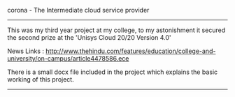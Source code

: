 corona - The Intermediate cloud service provider

*************************************************************************
This was my third year project at my college, to my astonishment it secured the second prize at the 'Unisys Cloud 20/20 Version 4.0'

News Links : http://www.thehindu.com/features/education/college-and-university/on-campus/article4478586.ece 

There is a small docx file included in the project which explains the basic working of this project.
*************************************************************************
